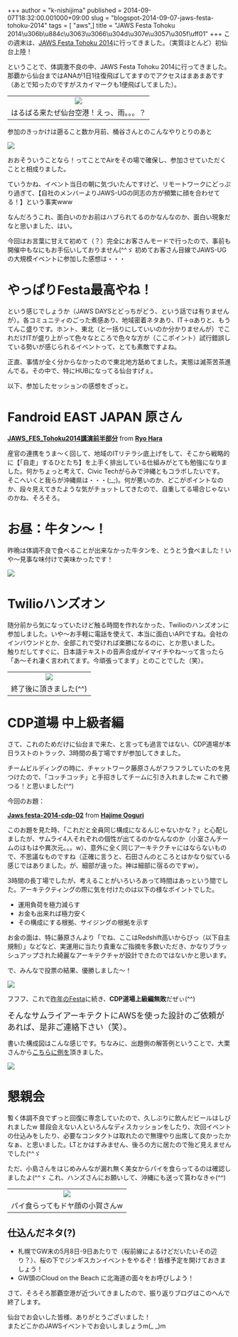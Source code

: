 +++
author = "k-nishijima"
published = 2014-09-07T18:32:00.001000+09:00
slug = "blogspot-2014-09-07-jaws-festa-tohoku-2014"
tags = [ "aws",]
title = "JAWS Festa Tohoku 2014\u306b\u884c\u3063\u3066\u304d\u307e\u3057\u305f\uff01"
+++
この週末は、[JAWS Festa Tohoku
2014](http://jft2014.jaws-ug.jp/)に行ってきました。（実質ほとんど）初仙台上陸！  
  
ということで、体調激不良の中、JAWS Festa Tohoku
2014に行ってきました。那覇から仙台まではANAが1日1往復飛ばしてますのでアクセスはまあまあです（あとで知ったのですがスカイマークも1便飛ばしてました）。  

<table>
<tbody>
<tr class="odd">
<td style="text-align: center;"><a href="/images/blogspot/blogspot-2014-09-07-jaws-festa-tohoku-2014-2014-09-05_17.37.08.jpg"><img src="/images/blogspot/thumbnails/blogspot-2014-09-07-jaws-festa-tohoku-2014-2014-09-05_17.37.08.jpg" /></a></td>
</tr>
<tr class="even">
<td style="text-align: center;">はるばる来たぜ仙台空港！えっ、雨。。。？</td>
</tr>
</tbody>
</table>

  
参加のきっかけは遡ること数か月前、桶谷さんとのこんなやりとりのあと  

[![](/images/blogspot/thumbnails/blogspot-2014-09-07-jaws-festa-tohoku-2014-chatlog20140727.png)](/images/blogspot/blogspot-2014-09-07-jaws-festa-tohoku-2014-chatlog20140727.png)

おおそういうことなら！ってことでAirをその場で確保し、参加させていただくことと相成りました。  
  
ていうかね、イベント当日の朝に気づいたんですけど、リモートワークにどっぷり過ぎて、【自社のメンバーよりJAWS-UGの同志の方が頻繁に顔を合わせてる！】という事実www  
  
なんだろうこれ、面白いのかお前はハブられてるのかなんなのか、面白い現象だなと思いました、はい。  
  
今回はお言葉に甘えて初めて（？）完全にお客さんモードで行ったので、事前も開催中もなにもお手伝いしておりません(^^ゞ
初めてお客さん目線でJAWS-UGの大規模イベントに参加した感想は・・・  

やっぱりFesta最高やね！
=======================

という感じでしょうか（JAWS
DAYSとどっちがどう、という話では有りませんが）。各コミュニティのごった煮感あり、地域密着ネタあり、IT＋αありと、もうてんこ盛りです。ホント、東北（と一括りにしていいのか分かりませんが）でこれだけITが盛り上がって色々なところで色々な方が（ここポイント）試行錯誤している勢いが感じられるイベントって、とても素敵ですよね。  
  
正直、事情が全く分からなかったので東北地方舐めてました。実態は滅茶苦茶進んでる。その中で、特にHUBになってる仙台すげぇ。  
  
以下、参加したセッションの感想をざっと。  
  
<span id="more"></span>  

Fandroid EAST JAPAN 原さん
==========================

  

**[JAWS\_FES\_Tohoku2014講演前半部分](https://www.slideshare.net/hararyo/jawsfestouhoku2014 "JAWS_FES_Tohoku2014講演前半部分")**
from **[Ryo Hara](http://www.slideshare.net/hararyo)**

産官の連携をうま〜く回して、地域のITリテラシ底上げをして、そこから戦略的に【「自走」するひとたち】を上手く排出している仕組みがとても勉強になりました。何かちょっと考えて、Civic
Techがらみで沖縄ともコラボしたいです。  
そこへいくと我らが沖縄県は・・・(;\_;)。何が悪いのか、どこがポイントなのか、段々見えてきたような気がチョットしてきたので、自重してる場合じゃないのかね、そろそろ。  

お昼：牛タン〜！
================

昨晩は体調不良で食べることが出来なかった牛タンを、とうとう食べました！いや〜見事な味付けで美味かったです！  

[![](/images/blogspot/thumbnails/blogspot-2014-09-07-jaws-festa-tohoku-2014-2014-09-06_12.35.38.jpg)](/images/blogspot/blogspot-2014-09-07-jaws-festa-tohoku-2014-2014-09-06_12.35.38.jpg)

  

Twilioハンズオン
================

随分前から気になっていたけど触る時間を作れなかった、Twilioのハンズオンに参加しました。いや～お手軽に電話を使えて、本当に面白いAPIですね。会社のインバウンドとか、全部これで受ければ楽勝になるのに、とか思いました。  
触りだしてすぐに、日本語テキストの音声合成がイマイチやね〜って言ったら「あ〜それ凄く言われてます。今頑張ってます」とのことでした（笑）。  

<table>
<tbody>
<tr class="odd">
<td style="text-align: center;"><a href="/images/blogspot/blogspot-2014-09-07-jaws-festa-tohoku-2014-2014-09-06_15.21.24.jpg"><img src="/images/blogspot/thumbnails/blogspot-2014-09-07-jaws-festa-tohoku-2014-2014-09-06_15.21.24.jpg" /></a></td>
</tr>
<tr class="even">
<td style="text-align: center;">終了後に頂きました(^^)</td>
</tr>
</tbody>
</table>

CDP道場 中上級者編
==================

さて、これのためだけに仙台まで来た、と言っても過言ではない、CDP道場が本日ラストのトラック、3時間の長丁場ですが参加してきました。  
  
チームビルディングの時に、チャットワーク藤原さんがフラフラしていたのを見つけたので、「コッチコッチ」と手招きしてチームに引き入れましたw
これで勝つる！と思いました(^^)  
  
今回のお題：  

  

**[Jaws
festa-2014-cdp-02](https://www.slideshare.net/maroon1st/jaws-festa2014cdp02 "Jaws festa-2014-cdp-02")**
from **[Hajime Ooguri](http://www.slideshare.net/maroon1st)**

  
このお題を見た時、「これだと全員同じ構成になるんじゃないかな？」と心配しましたが、サムライ4人それぞれの個性が出てるのかなんなのか（小室さんチームのはもはや異次元。。。w）、意外に全く同じアーキテクチャにはならないもので、不思議なものですね（正確に言うと、石田さんのところとはかなり似ている感じではありました。が、細部が違った。神は細部に宿るのですw）。  
  
3時間の長丁場でしたが、考えることがいろいろあって時間はあっという間でした。アーキテクティングの際に気を付けたのは以下の様なポイントでした。  

-   運用負荷を極力減らす
-   お金も出来れば極力安く
-   その構成にする根拠、サイジングの根拠を示す

お金の面は、特に藤原さんより「でね、ここはRedshift高いからびっ（以下自主規制）」などなど、実運用に当たり貴重なご指摘を多数いただき、かなりブラッシュアップされた綺麗なアーキテクチャが設計できたのではないかと思います。  
  
で、みんなで投票の結果、優勝しました〜！  

[![](/images/blogspot/thumbnails/blogspot-2014-09-07-jaws-festa-tohoku-2014-Bw1vqyZCQAASDdk.png)](/images/blogspot/blogspot-2014-09-07-jaws-festa-tohoku-2014-Bw1vqyZCQAASDdk.png)

  
フフフ、これで[昨年のFesta](http://k-nishijima.blogspot.jp/2013/09/jaws-festa-kansai-2013.html)に続き、**CDP道場上級編無敗**だぜぃ(^^)  
  
<span
style="font-size: large;">そんなサムライアーキテクトにAWSを使った設計のご依頼があれば、是非ご連絡下さい（笑）。</span>  
  
書いた構成図はこんな感じです。ちなみに、出題側の解答例ということで、大栗さんから[こちらに例を](http://www.slideshare.net/maroon1st/jaws-festa2014cdp03)頂きました。  

[![](/images/blogspot/thumbnails/blogspot-2014-09-07-jaws-festa-tohoku-2014-Bw1xkLpCAAAcwWe.jpg)](/images/blogspot/blogspot-2014-09-07-jaws-festa-tohoku-2014-Bw1xkLpCAAAcwWe.jpg)

  

懇親会
======

暫く体調不良でずっと回復に専念していたので、久しぶりに飲んだビールはしびれましたw
普段会えない人といろんなディスカッションをしたり、次回イベントの仕込みをしたり、必要なコンタクトは取れたので無理やり出席して良かったかなぁ、と思いました。LTとかはすみません、後ろの方に居たので殆ど見えませんでした(^^ゞ  
  
ただ、小島さんをはじめみんなが漏れ無く美女からパイを食らってるのは確認しましたよ(^^ゞ
これ、ハンズさんにお願いして、沖縄にも送って貰わなきゃ(^^)  

<table>
<tbody>
<tr class="odd">
<td style="text-align: center;"><a href="/images/blogspot/blogspot-2014-09-07-jaws-festa-tohoku-2014-2014-09-06_20.47.18.jpg"><img src="/images/blogspot/thumbnails/blogspot-2014-09-07-jaws-festa-tohoku-2014-2014-09-06_20.47.18.jpg" /></a></td>
</tr>
<tr class="even">
<td style="text-align: center;">パイ食らってもドヤ顔の小賀さんw</td>
</tr>
</tbody>
</table>

仕込んだネタ(?)
---------------

-   札幌でGW末の5月8日-9日あたりで（桜前線によるけどだいたいその辺り？）、桜の下でジンギスカンイベントをやるぞ！皆様予定を開けておきましょう！
-   GW頭のCloud on the Beach に北海道の面々をお呼びしよう！

さて、そろそろ那覇空港が近づいてきましたので、振り返りブログはこのへんで終了します。  
  
仙台でお会いした皆様、ありがとうございました！  
またどこかのJAWSイベントでお会いしましょうm(\_ \_)m
